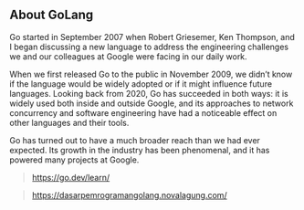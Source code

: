 ## About GoLang

Go started in September 2007 when Robert Griesemer, Ken Thompson, and I began discussing a new language to address the engineering challenges we and our colleagues at Google were facing in our daily work.

When we first released Go to the public in November 2009, we didn’t know if the language would be widely adopted or if it might influence future languages. Looking back from 2020, Go has succeeded in both ways: it is widely used both inside and outside Google, and its approaches to network concurrency and software engineering have had a noticeable effect on other languages and their tools.

Go has turned out to have a much broader reach than we had ever expected. Its growth in the industry has been phenomenal, and it has powered many projects at Google.

> https://go.dev/learn/

> https://dasarpemrogramangolang.novalagung.com/ 